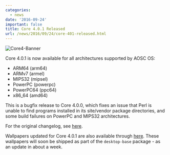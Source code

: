 ```yaml
---
categories:
  - news
date: '2016-09-24'
important: false
title: Core 4.0.1 Released
url: /news/2016/09/24/core-401-released.html
---
```



![Core4-Banner](/assets/i/core4.jpg)

Core 4.0.1 is now available for all architectures supported by AOSC OS:

- ARM64 (arm64)
- ARMv7 (armel)
- MIPS32 (mipsel)
- PowerPC (powerpc)
- PowerPC64 (ppc64)
- x86_64 (amd64)

This is a bugfix release to Core 4.0.0, which fixes an issue that Perl is unable to find programs installed in its site/vendor package directories, and some build failures on PowerPC and MIPS32 architectures.

For the original changelog, see [here](https://github.com/AOSC-Dev/aosc-os-core/releases/tag/v4.0.1).

Wallpapers updated for Core 4.0.1 are also available through [here](https://github.com/AOSC-Dev/aosc-os-artworks/releases/tag/v20160924). These wallpapers will soon be shipped as part of the `desktop-base` package - as an update in about a week.